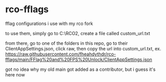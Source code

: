 # rco-fflags
fflag configurations i use with my rco fork

to use them, simply go to C:\RCO2, create a file called custom_url.txt

from there, go to one of the folders in this repo, go to their ClientAppSettings.json, click raw, then copy the url into custom_url.txt, ex. https://raw.githubusercontent.com/fheahdythdr/rco-fflags/main/FFlag%20and%20FPS%20Unlock/ClientAppSettings.json

got no idea why my old main got added as a contributor, but i guess it's here now
